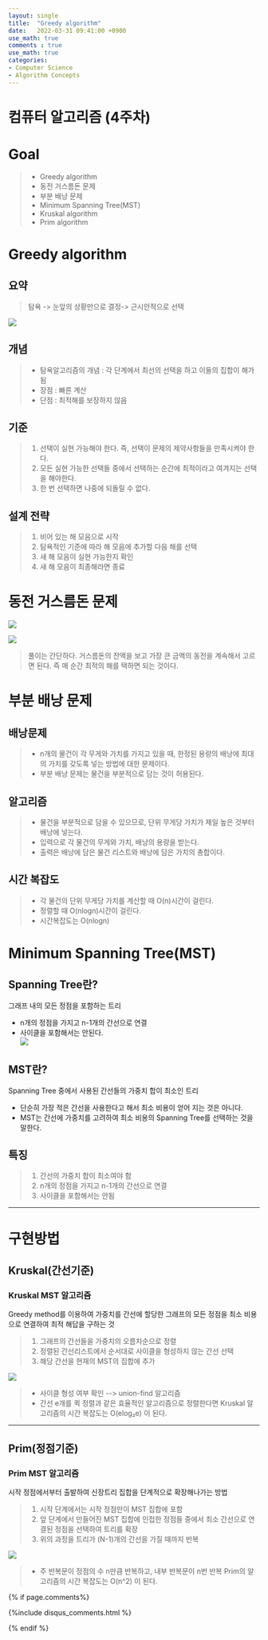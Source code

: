```yaml
---
layout: single 
title:  "Greedy algorithm" 
date:   2022-03-31 09:41:00 +0900  
use_math: true  
comments : true  
use_math: true
categories: 
- Computer Science
- Algorithm Concepts
---  
```



# 컴퓨터 알고리즘 (4주차)

# Goal 
> * Greedy algorithm
> * 동전 거스름돈 문제
> * 부분 배낭 문제
> * Minimum Spanning Tree(MST)
> * Kruskal algorithm
> * Prim algorithm

# Greedy algorithm 

## 요약
> 탐욕 -> 눈앞의 상황만으로 결정-> 근시안적으로 선택  

![](https://img1.daumcdn.net/thumb/R1280x0/?scode=mtistory2&fname=https%3A%2F%2Fblog.kakaocdn.net%2Fdn%2FsjDXK%2Fbtq91NZOlOt%2FdNKginLsmuLunBLgcCaeLk%2Fimg.png)
## 개념
> *  탐욕알고리즘의 개념 : 각 단계에서 최선의 선택을 하고 이들의 집합이 해가 됨  
> * 장점 : 빠른 계산  
> * 단점 : 최적해를 보장하지 않음  

## 기준
> 1. 선택이 실현 가능해야 한다. 즉, 선택이 문제의 제약사항들을 만족시켜야 한다.
> 2. 모든 실현 가능한 선택들 중에서 선택하는 순간에 최적이라고 여겨지는 선택을 해야한다.
> 3. 한 번 선택하면 나중에 되돌릴 수 없다.  

## 설계 전략  
> 1. 비어 있는 해 모음으로 시작
> 2. 탐욕적인 기준에 따라 해 모음에 추가할 다음 해를 선택
> 3. 새 해 모음이 실현 가능한지 확인 
> 4. 새 해 모음이 최종해라면 종료  

# 동전 거스름돈 문제  

![](https://img1.daumcdn.net/thumb/R1280x0/?scode=mtistory2&fname=https%3A%2F%2Fblog.kakaocdn.net%2Fdn%2FdeAQUb%2Fbtq98u5kDiE%2FwujcPRSmaYGZbfB7Yq2fnk%2Fimg.png) 

![](https://img1.daumcdn.net/thumb/R1280x0/?scode=mtistory2&fname=https%3A%2F%2Fblog.kakaocdn.net%2Fdn%2Flx8y2%2Fbtq9ZqXR7Yx%2FIhKKN5q0KsLPOh76EakRSk%2Fimg.png)

> 풀이는 간단하다. 거스름돈의 잔액을 보고 가장 큰 금액의 동전을 계속해서 고르면 된다. 즉 매 순간 최적의 해를 택하면 되는 것이다.  

# 부분 배낭 문제  

## 배낭문제  
> * n개의 물건이 각 무게와 가치를 가지고 있을 때, 한정된 용량의 배낭에 최대의 가치를 갖도록 넣는 방법에 대한 문제이다.  
> * 부분 배낭 문제는 물건을 부분적으로 담는 것이 허용된다.  

## 알고리즘  
> * 물건을 부분적으로 담을 수 있으므로, 단위 무게당 가치가 제일 높은 것부터 배낭에 넣는다.  
> * 입력으로 각 물건의 무게와 가치, 배낭의 용량을 받는다.  
> * 출력은 배낭에 담은 물건 리스트와 배낭에 담은 가치의 총합이다.  

## 시간 복잡도
> * 각 물건의 단위 무게당 가치를 계산할 때 O(n)시간이 걸린다.
> * 정렬할 때 O(nlogn)시간이 걸린다.
> * 시간복잡도는 O(nlogn) 

# Minimum Spanning Tree(MST)
## Spanning Tree란?  
그래프 내의 모든 정점을 포함하는 트리  
* n개의 정점을 가지고 n-1개의 간선으로 연결  
* 사이클을 포함해서는 안된다.  
![](https://gmlwjd9405.github.io/images/algorithm-mst/spanning-tree.png)


## MST란?  
Spanning Tree 중에서 사용된 간선들의 가중치 합이 최소인 트리  
* 단순히 가장 적은 간선을 사용한다고 해서 최소 비용이 얻어 지는 것은 아니다.  
*  MST는 간선에 가중치를 고려하여 최소 비용의 Spanning Tree를 선택하는 것을 말한다.  

## 특징 
> 1. 간선의 가중치 합이 최소여야 함  
> 2. n개의 정점을 가지고 n-1개의 간선으로 연결  
> 3. 사이클을 포함해서는 안됨 

---  



# 구현방법 

## Kruskal(간선기준)

### Kruskal MST 알고리즘  
Greedy method를 이용하여 가중치를 간선에 할당한 그래프의 모든 정점을 최소 비용으로 연결하여 최적 해답을 구하는 것  
> 1. 그래프의 간선들을 가중치의 오름차순으로 정렬  
> 2. 정렬된 간선리스트에서 순서대로 사이클을 형성하지 않는 간선 선택  
> 3. 해당 간선을 현재의 MST의 집합에 추가  


![](https://gmlwjd9405.github.io/images/algorithm-mst/kruskal-example2.png)

> * 사이클 형성 여부 확인 --> union-find 알고리즘
> * 간선 e개를 퀵 정렬과 같은 효율적인 알고리즘으로 정렬한다면
Kruskal 알고리즘의 시간 복잡도는 O(elog₂e) 이 된다.

---  

## Prim(정점기준)

### Prim MST 알고리즘
시작 정점에서부터 출발하여 신장트리 집합을 단계적으로 확장해나가는 방법  

> 1. 시작 단계에서는 시작 정점만이 MST 집합에 포함
> 2. 앞 단계에서 만들어진 MST 집합에 인접한 정점들 중에서 최소 간선으로 연결된 정점을 선택하여 트리를 확장
> 3. 위의 과정을 트리가 (N-1)개의 간선을 가질 때까지 반복   

![](https://gmlwjd9405.github.io/images/algorithm-mst/prim-example.png)

> * 주 반복문이 정점의 수 n만큼 반복하고, 내부 반복문이 n번 반복
Prim의 알고리즘의 시간 복잡도는 O(n^2) 이 된다.  


{% if page.comments%}

{%include disqus_comments.html %}

{% endif %}  





